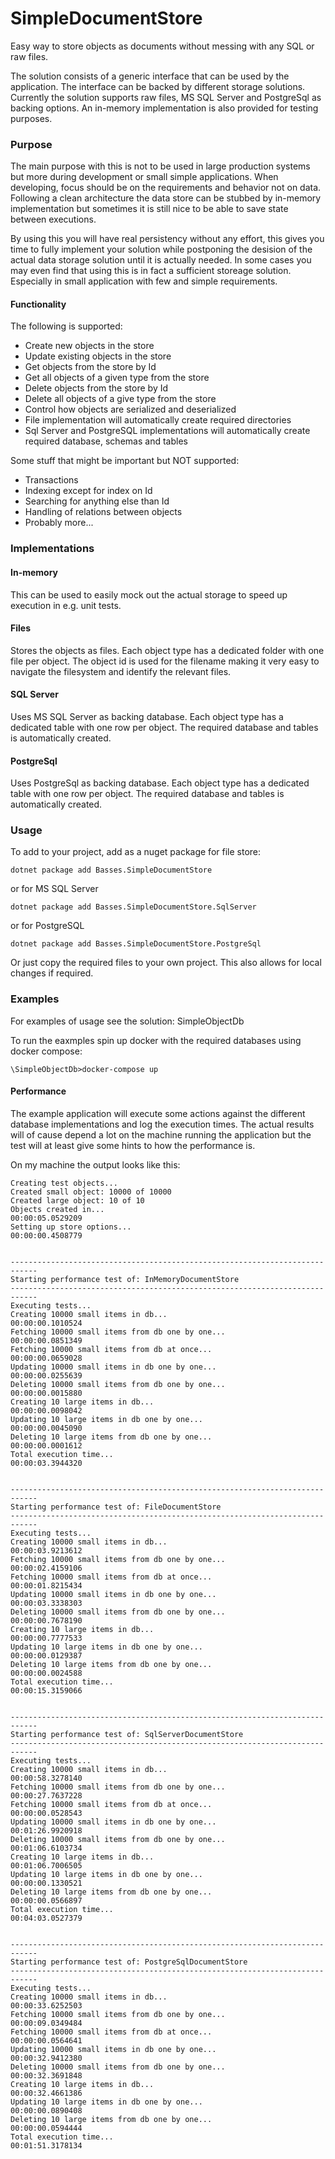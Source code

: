 # SimpleDocumentStore
Easy way to store objects as documents without messing with any SQL or raw files.

The solution consists of a generic interface that can be used by the application. The interface can be backed by different storage solutions. Currently the solution supports raw files, MS SQL Server and PostgreSql as backing options. An in-memory implementation is also provided for testing purposes.

### Purpose
The main purpose with this is not to be used in large production systems but more during development or small simple applications. When developing, focus should be on the requirements and behavior not on data.
Following a clean architecture the data store can be stubbed by in-memory implementation but sometimes it is still nice to be able to save state between executions.

By using this you will have real persistency without any effort, this gives you time to fully implement your solution while postponing the desision of the actual data storage solution until it is actually needed.
In some cases you may even find that using this is in fact a sufficient storeage solution. Especially in small application with few and simple requirements.

#### Functionality

The following is supported:
- Create new objects in the store
- Update existing objects in the store
- Get objects from the store by Id
- Get all objects of a given type from the store
- Delete objects from the store by Id
- Delete all objects of a give type from the store
- Control how objects are serialized and deserialized
- File implementation will automatically create required directories
- Sql Server and PostgreSQL implementations will automatically create required database, schemas and tables

Some stuff that might be important but NOT supported:
- Transactions
- Indexing except for index on Id
- Searching for anything else than Id
- Handling of relations between objects
- Probably more...

### Implementations

#### In-memory
This can be used to easily mock out the actual storage to speed up execution in e.g. unit tests.

#### Files
Stores the objects as files. Each object type has a dedicated folder with one file per object. The object id is used for the filename making it very easy to navigate the filesystem and identify the relevant files.

#### SQL Server
Uses MS SQL Server as backing database. Each object type has a dedicated table with one row per object. The required database and tables is automatically created.

#### PostgreSql
Uses PostgreSql as backing database. Each object type has a dedicated table with one row per object. The required database and tables is automatically created.

### Usage

To add to your project, add as a nuget package for file store:

```
dotnet package add Basses.SimpleDocumentStore
```

or for MS SQL Server

```
dotnet package add Basses.SimpleDocumentStore.SqlServer
```

or for PostgreSQL

```
dotnet package add Basses.SimpleDocumentStore.PostgreSql
```

Or just copy the required files to your own project. This also allows for local changes if required.

### Examples

For examples of usage see the solution: SimpleObjectDb

To run the eaxmples spin up docker with the required databases using docker compose:

```
\SimpleObjectDb>docker-compose up
```

#### Performance

The example application will execute some actions against the different database implementations and log the execution times. The actual results will of cause depend a lot on the machine running the application but the test will at least give some hints to how the performance is.

On my machine the output looks like this:

```
Creating test objects...
Created small object: 10000 of 10000
Created large object: 10 of 10
Objects created in...                                       00:00:05.0529209
Setting up store options...                                 00:00:00.4508779


----------------------------------------------------------------------------
Starting performance test of: InMemoryDocumentStore
----------------------------------------------------------------------------
Executing tests...
Creating 10000 small items in db...                         00:00:00.1010524
Fetching 10000 small items from db one by one...            00:00:00.0851349
Fetching 10000 small items from db at once...               00:00:00.0659028
Updating 10000 small items in db one by one...              00:00:00.0255639
Deleting 10000 small items from db one by one...            00:00:00.0015880
Creating 10 large items in db...                            00:00:00.0098042
Updating 10 large items in db one by one...                 00:00:00.0045090
Deleting 10 large items from db one by one...               00:00:00.0001612
Total execution time...                                     00:00:03.3944320


----------------------------------------------------------------------------
Starting performance test of: FileDocumentStore
----------------------------------------------------------------------------
Executing tests...
Creating 10000 small items in db...                         00:00:03.9213612
Fetching 10000 small items from db one by one...            00:00:02.4159106
Fetching 10000 small items from db at once...               00:00:01.8215434
Updating 10000 small items in db one by one...              00:00:03.3338303
Deleting 10000 small items from db one by one...            00:00:00.7678190
Creating 10 large items in db...                            00:00:00.7777533
Updating 10 large items in db one by one...                 00:00:00.0129387
Deleting 10 large items from db one by one...               00:00:00.0024588
Total execution time...                                     00:00:15.3159066


----------------------------------------------------------------------------
Starting performance test of: SqlServerDocumentStore
----------------------------------------------------------------------------
Executing tests...
Creating 10000 small items in db...                         00:00:58.3278140
Fetching 10000 small items from db one by one...            00:00:27.7637228
Fetching 10000 small items from db at once...               00:00:00.0528543
Updating 10000 small items in db one by one...              00:01:26.9920918
Deleting 10000 small items from db one by one...            00:01:06.6103734
Creating 10 large items in db...                            00:01:06.7006505
Updating 10 large items in db one by one...                 00:00:00.1330521
Deleting 10 large items from db one by one...               00:00:00.0566897
Total execution time...                                     00:04:03.0527379


----------------------------------------------------------------------------
Starting performance test of: PostgreSqlDocumentStore
----------------------------------------------------------------------------
Executing tests...
Creating 10000 small items in db...                         00:00:33.6252503
Fetching 10000 small items from db one by one...            00:00:09.0349484
Fetching 10000 small items from db at once...               00:00:00.0564641
Updating 10000 small items in db one by one...              00:00:32.9412380
Deleting 10000 small items from db one by one...            00:00:32.3691848
Creating 10 large items in db...                            00:00:32.4661386
Updating 10 large items in db one by one...                 00:00:00.0890408
Deleting 10 large items from db one by one...               00:00:00.0594444
Total execution time...                                     00:01:51.3178134

```